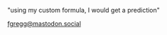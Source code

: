 "using my custom formula, I would get a prediction"

<a href="https://mastodon.social/@fgregg" rel="me">fgregg@mastodon.social</a>
